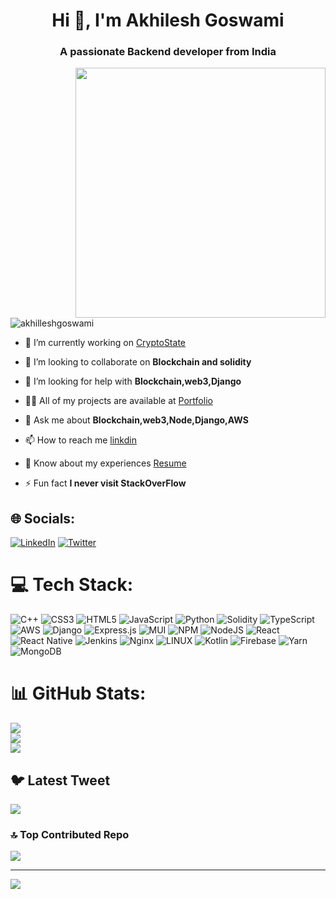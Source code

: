 
<h1 align="center">Hi 👋, I'm Akhilesh Goswami</h1>
<h3 align="center">A passionate Backend developer from India</h3>
<img  align="right" width="400" src="https://cdn.dribbble.com/users/1162077/screenshots/3848914/programmer.gif"/>
<p align="left"> <img src="https://komarev.com/ghpvc/?username=akhilleshgoswami&label=Profile%20views&color=0e75b6&style=flat" alt="akhilleshgoswami" /> </p>


- 🔭 I’m currently working on [CryptoState](https://github.com/Akhilleshgoswami/CryptoState_collage_project)

- 👯 I’m looking to collaborate on **Blockchain and solidity**

- 🤝 I’m looking for help with **Blockchain,web3,Django**

- 👨‍💻 All of my projects are available at [Portfolio](https://angry-hermann-ec97cd.netlify.app/)

- 💬 Ask me about **Blockchain,web3,Node,Django,AWS**

- 📫 How to reach me [linkdin](https://www.linkedin.com/in/akhilesh-goswami/)

- 📄 Know about my experiences [Resume](https://drive.google.com/file/d/1BLxtd7dzZth7Q92v2SzftPa1GTM0YqIb/view)

- ⚡ Fun fact **I never visit StackOverFlow**


## 🌐 Socials:
[![LinkedIn](https://img.shields.io/badge/LinkedIn-%230077B5.svg?logo=linkedin&logoColor=white)](https://linkedin.com/in/akhilesh-goswami) [![Twitter](https://img.shields.io/badge/Twitter-%231DA1F2.svg?logo=Twitter&logoColor=white)](https://twitter.com/0x_goswami) 

# 💻 Tech Stack:
![C++](https://img.shields.io/badge/c++-%2300599C.svg?style=for-the-badge&logo=c%2B%2B&logoColor=white) ![CSS3](https://img.shields.io/badge/css3-%231572B6.svg?style=for-the-badge&logo=css3&logoColor=white) ![HTML5](https://img.shields.io/badge/html5-%23E34F26.svg?style=for-the-badge&logo=html5&logoColor=white) ![JavaScript](https://img.shields.io/badge/javascript-%23323330.svg?style=for-the-badge&logo=javascript&logoColor=%23F7DF1E) ![Python](https://img.shields.io/badge/python-3670A0?style=for-the-badge&logo=python&logoColor=ffdd54) ![Solidity](https://img.shields.io/badge/Solidity-%23363636.svg?style=for-the-badge&logo=solidity&logoColor=white) ![TypeScript](https://img.shields.io/badge/typescript-%23007ACC.svg?style=for-the-badge&logo=typescript&logoColor=white) ![AWS](https://img.shields.io/badge/AWS-%23FF9900.svg?style=for-the-badge&logo=amazon-aws&logoColor=white) ![Django](https://img.shields.io/badge/django-%23092E20.svg?style=for-the-badge&logo=django&logoColor=white) ![Express.js](https://img.shields.io/badge/express.js-%23404d59.svg?style=for-the-badge&logo=express&logoColor=%2361DAFB) ![MUI](https://img.shields.io/badge/MUI-%230081CB.svg?style=for-the-badge&logo=material-ui&logoColor=white) ![NPM](https://img.shields.io/badge/NPM-%23000000.svg?style=for-the-badge&logo=npm&logoColor=white) ![NodeJS](https://img.shields.io/badge/node.js-6DA55F?style=for-the-badge&logo=node.js&logoColor=white) ![React](https://img.shields.io/badge/react-%2320232a.svg?style=for-the-badge&logo=react&logoColor=%2361DAFB) ![React Native](https://img.shields.io/badge/react_native-%2320232a.svg?style=for-the-badge&logo=react&logoColor=%2361DAFB) ![Jenkins](https://img.shields.io/badge/jenkins-%232C5263.svg?style=for-the-badge&logo=jenkins&logoColor=white) ![Nginx](https://img.shields.io/badge/nginx-%23009639.svg?style=for-the-badge&logo=nginx&logoColor=white) ![LINUX](https://img.shields.io/badge/Linux-FCC624?style=for-the-badge&logo=linux&logoColor=black) ![Kotlin](https://img.shields.io/badge/kotlin-%230095D5.svg?style=for-the-badge&logo=kotlin&logoColor=white) ![Firebase](https://img.shields.io/badge/firebase-%23039BE5.svg?style=for-the-badge&logo=firebase) ![Yarn](https://img.shields.io/badge/yarn-%232C8EBB.svg?style=for-the-badge&logo=yarn&logoColor=white) ![MongoDB](https://img.shields.io/badge/MongoDB-%234ea94b.svg?style=for-the-badge&logo=mongodb&logoColor=white)
# 📊 GitHub Stats:
![](https://github-readme-stats.vercel.app/api?username=AkhilleshGoswami&theme=dark&hide_border=false&include_all_commits=false&count_private=false)<br/>
![](https://github-readme-streak-stats.herokuapp.com/?user=AkhilleshGoswami&theme=dark&hide_border=false)<br/>
![](https://github-readme-stats.vercel.app/api/top-langs/?username=AkhilleshGoswami&theme=dark&hide_border=false&include_all_commits=false&count_private=false&layout=compact)

## 🐦 Latest Tweet
[![](https://gtce.itsvg.in/api?username=0x_goswami)](https://gtce.itsvg.in/api?username=0x_goswami)

### 🔝 Top Contributed Repo
![](https://github-contributor-stats.vercel.app/api?username=AkhilleshGoswami&limit=5&theme=dark&combine_all_yearly_contributions=true)

---
[![](https://visitcount.itsvg.in/api?id=AkhilleshGoswami&icon=0&color=0)](https://visitcount.itsvg.in)

<!-- Proudly created with GPRM ( https://gprm.itsvg.in ) -->

